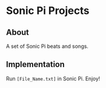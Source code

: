 # Sonic Pi Projects

## About

A set of Sonic Pi beats and songs.

## Implementation

Run `[File_Name.txt]` in Sonic Pi. Enjoy!
